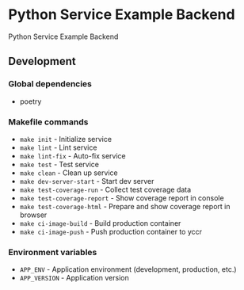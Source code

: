 # Python Service Example Backend

Python Service Example Backend

## Development

### Global dependencies

- poetry

### Makefile commands

- `make init` - Initialize service
- `make lint` - Lint service
- `make lint-fix` - Auto-fix service
- `make test` - Test service
- `make clean` - Clean up service
- `make dev-server-start` - Start dev server
- `make test-coverage-run` - Collect test coverage data
- `make test-coverage-report` - Show coverage report in console
- `make test-coverage-html` - Prepare and show coverage report in browser
- `make ci-image-build` - Build production container
- `make ci-image-push` - Push production container to yccr

### Environment variables

- `APP_ENV` - Application environment (development, production, etc.)
- `APP_VERSION` - Application version
